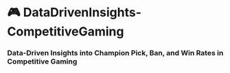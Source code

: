 # 🎮 DataDrivenInsights-CompetitiveGaming
### Data-Driven Insights into Champion Pick, Ban, and Win Rates in Competitive Gaming
